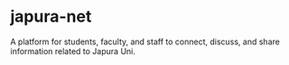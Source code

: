# japura-net
A platform for students, faculty, and staff to connect, discuss, and share information related to Japura Uni.
